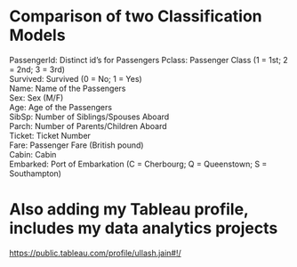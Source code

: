 # Comparison of two Classification Models

PassengerId: Distinct id’s for Passengers 
Pclass: Passenger Class (1 = 1st; 2 = 2nd; 3 = 3rd)  
Survived: Survived (0 = No; 1 = Yes)  
Name: Name of the Passengers   
Sex: Sex (M/F)  
Age: Age of the Passengers  
SibSp: Number of Siblings/Spouses Aboard  
Parch: Number of Parents/Children Aboard  
Ticket: Ticket Number  
Fare: Passenger Fare (British pound)  
Cabin: Cabin  
Embarked: Port of Embarkation (C = Cherbourg; Q = Queenstown; S = Southampton)  
 
# Also adding my Tableau profile, includes my data analytics projects   

https://public.tableau.com/profile/ullash.jain#!/
